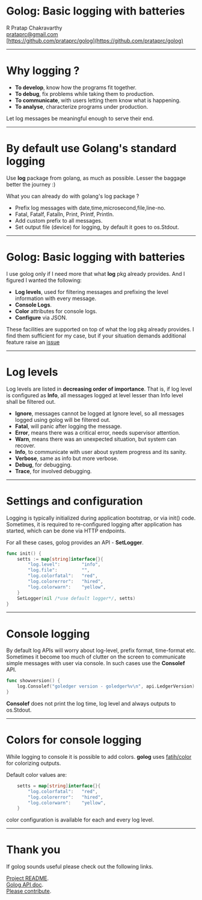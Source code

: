 Golog: Basic logging with batteries
===================================

R Pratap Chakravarthy <br/>
prataprc@gmail.com <br/>
[https://github.com/prataprc/golog](https://github.com/prataprc/golog)

---

Why logging ?
=============

- **To develop**, know how the programs fit together.
- **To debug**, fix problems while taking them to production.
- **To communicate**, with users letting them know what is happening.
- **To analyse**, characterize programs under production.

Let log messages be meaningful enough to serve their end.

---

By default use Golang's standard logging
========================================

Use __log__ package from golang, as much as possible. Lesser the
baggage better the journey :)

What you can already do with golang's log package ?

- Prefix log messages with date,time,microsecond,file,line-no.
- Fatal, Fatalf, Fatalln, Print, Printf, Println.
- Add custom prefix to all messages.
- Set output file (device) for logging, by default it goes to os.Stdout.

---

Golog: Basic logging with batteries
===================================

I use golog only if I need more that what __log__ pkg already provides.
And I figured I wanted the following:

- **Log levels**, used for filtering messages and prefixing the level
information with every message.
- **Console Logs**.
- **Color**  attributes for console logs.
- **Configure** via JSON.

These facilities are supported on top of what the log pkg already
provides. I find them sufficient for my case, but if your situation
demands additional feature raise an
[issue](http://github.com/prataprc/golog/issues)

---

Log levels
==========

Log levels are listed in __decreasing order of importance__. That is,
if log level is configured as __Info__, all messages logged at level lesser
than Info level shall be filtered out.

- **Ignore**, messages cannot be logged at Ignore level, so all messages
logged using golog will be filtered out.
- **Fatal**, will panic after logging the message.
- **Error**, means there was a critical error, needs supervisor attention.
- **Warn**, means there was an unexpected situation, but system can recover.
- **Info**, to communicate with user about system progress and its sanity.
- **Verbose**, same as info but more verbose.
- **Debug**, for debugging.
- **Trace**, for involved debugging.

---

Settings and configuration
==========================

Logging is typically initialized during application bootstrap, or via init()
code. Sometimes, it is required to re-configured logging after application
has started, which can be done via HTTP endpoints.

For all these cases, golog provides an API - **SetLogger**.

```go
func init() {
    setts := map[string]interface{}{
		"log.level":        "info",
		"log.file":         "",
		"log.colorfatal":   "red",
		"log.colorerror":   "hired",
		"log.colorwarn":    "yellow",
	}
    SetLogger(nil /*use default logger*/, setts)
}
```

---

Console logging
===============

By default log APIs will worry about log-level, prefix format, time-format
etc. Sometimes it become too much of clutter on the screen to communicate simple
messages with user via console. In such cases use the **Consolef** API.

```go
func showversion() {
    log.Consolef("goledger version - goledger%v\n", api.LedgerVersion)
}
```

**Consolef** does not print the log time, log level and always outputs to
os.Stdout.

---

Colors for console logging
==========================

While logging to console it is possible to add colors. **golog** uses
[fatih/color](http://github.com/fatih/color) for colorizing outputs.

Default color values are:

```go
    setts = map[string]interface{}{
        "log.colorfatal":   "red",
        "log.colorerror":   "hired",
        "log.colorwarn":    "yellow",
    }
```

color configuration is available for each and every log level.

---

Thank you
=========

If golog sounds useful please check out the following links.

[Project README](https://github.com/prataprc/golog). <br/>
[Golog API doc](https://godoc.org/github.com/prataprc/golog). <br/>
[Please contribute](https://github.com/prataprc/golog/issues). <br/>
